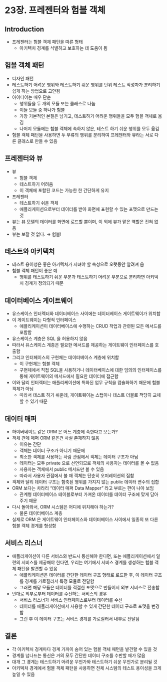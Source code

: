 # 23장. 프레젠터와 험블 객체

## Introduction

- 프레젠터는 험블 객체 패턴을 따른 형태
  - 아키텍처 경계를 식별하고 보호하는 데 도움이 됨

## 험블 객체 패턴

- 디자인 패턴
- 테스트하기 어려운 행위와 테스트하기 쉬운 행위를 단위 테스트 작성자가 분리하기 쉽게 하는 방법으로 고안됨
- 아이디어는 매우 단순
  - 행위들을 두 개의 모듈 또는 클래스로 나눔
  - 이들 모듈 중 하나가 험블
  - 가장 기본적인 본질은 남기고, 테스트하기 어려운 행위들을 모두 험블 객체로 옮김
  - 나머지 모듈에는 험블 객체에 속하지 않은, 테스트 하기 쉬운 행위를 모두 옮김
- 험블 객체 패턴을 사용하면 두 부류의 행위를 분리하여 프레젠터와 뷰라는 서로 다른 클래스로 만들 수 있음

## 프레젠터와 뷰

- 뷰
  - 험블 객체
  - 테스트하기 어려움
  - 이 객체에 포함된 코드는 가능한 한 간단하게 유지
- 프레젠터
  - 테스트하기 쉬운 객체
  - 애플리케이션으로부터 데이터를 받아 화면에 표현할 수 있는 포맷으로 만드는 것
- 뷰는 뷰 모델의 데이터를 화면에 로드할 뿐이며, 이 외에 뷰가 맡은 역할은 전혀 없음
- 뷰는 보잘 것 없다. → 험블!

## 테스트와 아키텍처

- 테스트 용이성은 좋은 아키텍처가 지녀야 할 속성으로 오랫동안 알려져 옴
- 험블 객체 패턴이 좋은 예
  - 행위를 테스트하기 쉬운 부분과 테스트하기 어려운 부분으로 분리하면 아키텍처 경계가 정의되기 때문

## 데이터베이스 게이트웨이

- 유스케이스 인터렉터와 데이터베이스 사이에는 데이터베이스 게이트웨이가 위치함
- 이 게이트웨이는 다형적 인터페이스
  - 애플리케이션이 데이터베이스에 수행하는 CRUD 작업과 관련된 모든 메서드를 포함함
- 유스케이스 계층은 SQL 을 허용하지 않음
- 따라서 유스케이스 계층은 필요한 메서드를 제공하는 게이트웨이 인터페이스를 호출함
- 그리고 인터페이스의 구현체는 데이터베이스 계층에 위치함
  - 이 구현체는 험블 객체
  - 구현체에서 직접 SQL을 사용하거나 데이터베이스에 대한 임의의 인터페이스를 통해 게이트웨이의 메서드에서 필요한 데이터에 접근함
- 이와 달리 인터렉터는 애플리케이션에 특화된 업무 규칙을 캡슐화하기 때문에 험블 객체가 아님
  - 따라서 테스트 하기 쉬운데, 게이트웨이는 스텁이나 테스트 더블로 적당히 교체할 수 있기 때문

## 데이터 매퍼

- 하이버네이트 같은 ORM 은 어느 계층에 속한다고 보는가?
- 객체 관계 매퍼 ORM 같은건 사실 존재하지 않음
  - 이유는 간단
  - 객체는 데이터 구조가 아니기 때문에
  - 최소한 객체를 사용하는 사람 관점에서 객체는 데이터 구조가 아님
  - 데이터는 모두 private 으로 선언되므로 객체의 사용자는 데이터를 볼 수 없음
  - 사용자는 객체에서 public 메서드만 볼 수 있음
  - 따라서 사용자 관점에서 볼 때 객체는 단순히 오퍼레이션의 집합
- 객체와 달리 데이터 구조는 함축된 행위를 가지지 않는 public 데이터 변수의 집합
- ORM 보다는 차라리 “데이터 매퍼 Data Mapper” 라고 부르는 편이 나아 보임
  - 관계형 데이터베이스 테이블로부터 가져온 데이터를 데이터 구조에 맞게 담아주기 때문
- 다시 돌아와서, ORM 시스템은 어디에 위치해야 하는가?
  - 물론 데이터베이스 계층
- 실제로 ORM 은 게이트웨이 인터페이스와 데이터베이스 사이에서 일종의 또 다른 험블 객체 경계를 형성함

## 서비스 리스너

- 애플리케이션이 다른 서비스와 반드시 통신해야 한다면, 또는 애플리케이션에서 일련의 서비스를 제공해야 한다면, 우리는 여기에서 서비스 경계를 생성하는 험블 객체 패턴을 발견할 수 있음
  - 애플리케이션은 데이터를 간단한 데이터 구조 형태로 로드한 후, 이 데이터 구조를 경계를 가로질러서 특정 모듈로 전달함
  - 그러면 해당 모듈은 데이터를 적절한 포맷으로 만들어서 외부 서비스로 전송함
- 반대로 외부로부터 데이터를 수신하는 서비스의 경우
  - 서비스 리스너가 서비스 인터페이스로부터 데이터를 수신
  - 데이터를 애플리케이션에서 사용할 수 있게 간단한 데이터 구조로 포맷을 변경함
  - 그런 후 이 데이터 구조는 서비스 경계를 가로질러서 내부로 전달됨

## 결론

- 각 아키텍처 경계마다 경계 가까이 숨어 있는 험블 객체 패턴을 발견할 수 있을 것
- 경계를 넘나드는 통신은 거의 모두 간단한 데이터 구조를 수반할 때가 많음
- 대개 그 경계는 테스트하기 어려운 무언가와 테스트하기 쉬운 무언가로 분리될 것
- 아키텍처 경계에서 험블 객체 패턴을 사용하면 전체 시스템의 테스트 용이성을 크게 높일 수 있음
